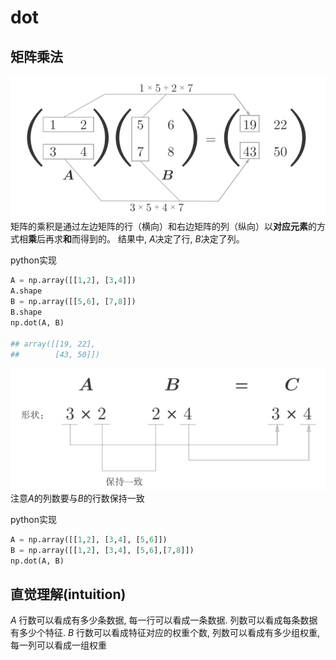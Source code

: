 # dot



## 矩阵乘法
![](./dot/1.png)
矩阵的乘积是通过左边矩阵的行（横向）和右边矩阵的列（纵向）以**对应元素**的方式相**乘**后再求**和**而得到的。
结果中, $A$决定了行, $B$决定了列。


python实现
```python
A = np.array([[1,2], [3,4]])
A.shape
B = np.array([[5,6], [7,8]])
B.shape
np.dot(A, B)

## array([[19, 22],
##        [43, 50]])
```

![](./dot/2.png)
注意$A$的列数要与$B$的行数保持一致


python实现
```python
A = np.array([[1,2], [3,4], [5,6]])
B = np.array([[1,2], [3,4], [5,6],[7,8]])
np.dot(A, B)
```


## 直觉理解(intuition)
$A$ 行数可以看成有多少条数据, 每一行可以看成一条数据. 列数可以看成每条数据有多少个特征.
$B$ 行数可以看成特征对应的权重个数, 列数可以看成有多少组权重, 每一列可以看成一组权重